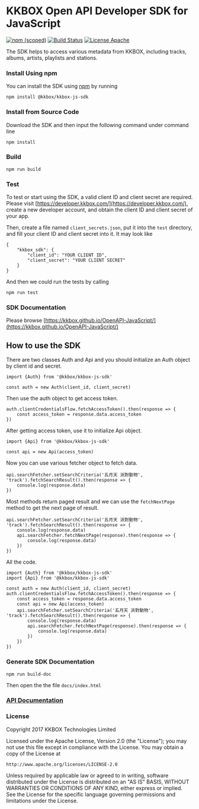 # KKBOX Open API Developer SDK for JavaScript

[![npm (scoped)](https://img.shields.io/npm/v/@kkbox/kkbox-js-sdk.svg)](https://www.npmjs.com/package/@kkbox/kkbox-js-sdk)
[![Build Status](https://travis-ci.org/KKBOX/OpenAPI-JavaScript.svg?branch=master)](https://travis-ci.org/KKBOX/OpenAPI-JavaScript)
[![License Apache](https://img.shields.io/badge/license-Apache-green.svg?style=flat)](https://raw.githubusercontent.com/KKBOX/OpenAPI-ObjectiveC/blob/master/LICENSE)

The SDK helps to access various metadata from KKBOX, including tracks, albums, artists, playlists and stations.

### Install Using npm

You can install the SDK using [npm](https://www.npmjs.com) by running

```
npm install @kkbox/kkbox-js-sdk
```

### Install from Source Code

Download the SDK and then input the following command under command line

```
npm install
```

### Build

```
npm run build
```

### Test

To test or start using the SDK, a valid client ID and client secret are required. Please visit [https://developer.kkbox.com/](https://developer.kkbox.com/), create a new developer account, and obtain the client ID and client secret of your app.

Then, create a file named `client_secrets.json`, put it into the `test` directory, and fill your client ID and client secret into it. It may look like

```
{
    "kkbox_sdk": {
        "client_id": "YOUR CLIENT ID",
        "client_secret": "YOUR CLIENT SECRET"
    }
}
```

And then we could run the tests by calling

```
npm run test
```

### SDK Documentation

Please browse [https://kkbox.github.io/OpenAPI-JavaScript/](https://kkbox.github.io/OpenAPI-JavaScript/)

## How to use the SDK

There are two classes Auth and Api and you should initialize an Auth object by client id and secret.

```
import {Auth} from '@kkbox/kkbox-js-sdk'

const auth = new Auth(client_id, client_secret)
```

Then use the auth object to get access token.

```
auth.clientCredentialsFlow.fetchAccessToken().then(response => {
    const access_token = response.data.access_token
})
```

After getting access token, use it to initialize Api object.

```
import {Api} from '@kkbox/kkbox-js-sdk'

const api = new Api(access_token)
```

Now you can use various fetcher object to fetch data.

```
api.searchFetcher.setSearchCriteria('五月天 派對動物', 'track').fetchSearchResult().then(response => {
	console.log(response.data)
})
```

Most methods return paged result and we can use the `fetchNextPage` method to get the next page of result.

```
api.searchFetcher.setSearchCriteria('五月天 派對動物', 'track').fetchSearchResult().then(response => {
    console.log(response.data)
	api.searchFetcher.fetchNextPage(response).then(response => {
        console.log(response.data)
    })
})
```

All the code.

```
import {Auth} from '@kkbox/kkbox-js-sdk'
import {Api} from '@kkbox/kkbox-js-sdk'

const auth = new Auth(client_id, client_secret)
auth.clientCredentialsFlow.fetchAccessToken().then(response => {
    const access_token = response.data.access_token
    const api = new Api(access_token)
    api.searchFetcher.setSearchCriteria('五月天 派對動物', 'track').fetchSearchResult().then(response => {
	    console.log(response.data)
        api.searchFetcher.fetchNextPage(response).then(response => {
            console.log(response.data)
        })
    })
})
```

### Generate SDK Documentation

    npm run build-doc

Then open the the file `docs/index.html`

### [API Documentation](https://docs-en.kkbox.codes/)

### License

Copyright 2017 KKBOX Technologies Limited

Licensed under the Apache License, Version 2.0 (the "License");
you may not use this file except in compliance with the License.
You may obtain a copy of the License at

    http://www.apache.org/licenses/LICENSE-2.0

Unless required by applicable law or agreed to in writing, software
distributed under the License is distributed on an "AS IS" BASIS,
WITHOUT WARRANTIES OR CONDITIONS OF ANY KIND, either express or implied.
See the License for the specific language governing permissions and
limitations under the License.
